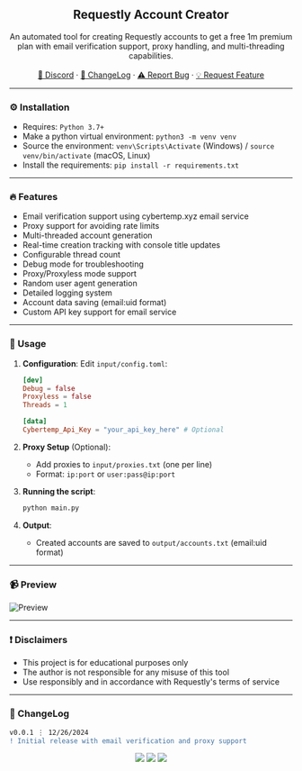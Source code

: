 <div align="center">
  <h2 align="center">Requestly Account Creator</h2>
  <p align="center">
    An automated tool for creating Requestly accounts to get a free 1m premium plan with email verification support, proxy handling, and multi-threading capabilities.
    <br />
    <br />
    <a href="https://discord.cyberious.xyz">💬 Discord</a>
    ·
    <a href="#-changelog">📜 ChangeLog</a>
    ·
    <a href="https://github.com/sexfrance/Requestly-Account-Creator/issues">⚠️ Report Bug</a>
    ·
    <a href="https://github.com/sexfrance/Requestly-Account-Creator/issues">💡 Request Feature</a>
  </p>
</div>

---

### ⚙️ Installation

- Requires: `Python 3.7+`
- Make a python virtual environment: `python3 -m venv venv`
- Source the environment: `venv\Scripts\Activate` (Windows) / `source venv/bin/activate` (macOS, Linux)
- Install the requirements: `pip install -r requirements.txt`

---

### 🔥 Features

- Email verification support using cybertemp.xyz email service
- Proxy support for avoiding rate limits
- Multi-threaded account generation
- Real-time creation tracking with console title updates
- Configurable thread count
- Debug mode for troubleshooting
- Proxy/Proxyless mode support
- Random user agent generation
- Detailed logging system
- Account data saving (email:uid format)
- Custom API key support for email service

---

### 📝 Usage

1. **Configuration**:
   Edit `input/config.toml`:

   ```toml
   [dev]
   Debug = false
   Proxyless = false
   Threads = 1

   [data]
   Cybertemp_Api_Key = "your_api_key_here" # Optional
   ```

2. **Proxy Setup** (Optional):

   - Add proxies to `input/proxies.txt` (one per line)
   - Format: `ip:port` or `user:pass@ip:port`

3. **Running the script**:

   ```bash
   python main.py
   ```

4. **Output**:
   - Created accounts are saved to `output/accounts.txt` (email:uid format)

---

### 📹 Preview

![Preview](https://i.imgur.com/VwiZ0QR.gif)

---

### ❗ Disclaimers

- This project is for educational purposes only
- The author is not responsible for any misuse of this tool
- Use responsibly and in accordance with Requestly's terms of service

---

### 📜 ChangeLog

```diff
v0.0.1 ⋮ 12/26/2024
! Initial release with email verification and proxy support
```

<p align="center">
  <img src="https://img.shields.io/github/license/sexfrance/Requestly-Account-Creator.svg?style=for-the-badge&labelColor=black&color=f429ff&logo=IOTA"/>
  <img src="https://img.shields.io/github/stars/sexfrance/Requestly-Account-Creator.svg?style=for-the-badge&labelColor=black&color=f429ff&logo=IOTA"/>
  <img src="https://img.shields.io/github/languages/top/sexfrance/Requestly-Account-Creator.svg?style=for-the-badge&labelColor=black&color=f429ff&logo=python"/>
</p>
